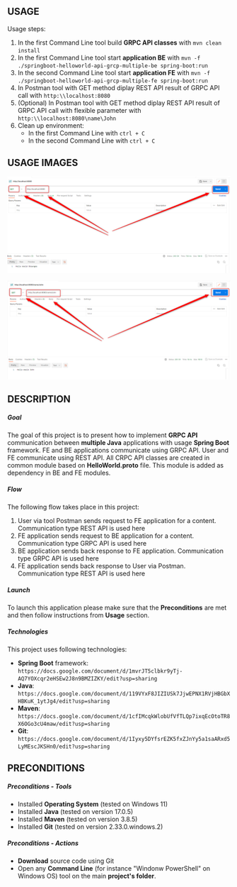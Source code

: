 USAGE
-----

Usage steps:
1. In the first Command Line tool build **GRPC API classes** with `mvn clean install`
1. In the first Command Line tool start **application BE** with `mvn -f ./springboot-helloworld-api-grcp-multiple-be spring-boot:run`
1. In the second Command Line tool start **application FE** with `mvn -f ./springboot-helloworld-api-grcp-multiple-fe spring-boot:run`
1. In Postman tool with GET method diplay REST API result of GRPC API call with `http:\\localhost:8080`
1. (Optional) In Postman tool with GET method diplay REST API result of GRPC API call with flexible parameter with `http:\\localhost:8080\name\John`
1. Clean up environment:
    * In the first Command Line with `ctrl + C`
    * In the second Command Line with `ctrl + C`


USAGE IMAGES
------------

![My Image](images/image-01.png)

![My Image](images/image-02.png)


DESCRIPTION
-----------

##### Goal
The goal of this project is to present how to implement **GRPC API** communication between **multiple Java** applications with usage **Spring Boot** framework. FE and BE applications communicate using GRPC API. User and FE communicate using REST API. All CRPC API classes are created in common module based on **HelloWorld.proto** file. This module is added as dependency in BE and FE modules.

##### Flow
The following flow takes place in this project:
1. User via tool Postman sends request to FE application for a content. Communication type REST API is used here
1. FE application sends request to BE application for a content. Communication type GRPC API is used here
1. BE application sends back response to FE application. Communication type GRPC API is used here
1. FE application sends back response to User via Postman. Communication type REST API is used here

##### Launch
To launch this application please make sure that the **Preconditions** are met and then follow instructions from **Usage** section.

##### Technologies
This project uses following technologies:
* **Spring Boot** framework: `https://docs.google.com/document/d/1mvrJT5clbkr9yTj-AQ7YOXcqr2eHSEw2J8n9BMZIZKY/edit?usp=sharing`
* **Java**: `https://docs.google.com/document/d/119VYxF8JIZIUSk7JjwEPNX1RVjHBGbXHBKuK_1ytJg4/edit?usp=sharing`
* **Maven**: `https://docs.google.com/document/d/1cfIMcqkWlobUfVfTLQp7ixqEcOtoTR8X6OGo3cU4maw/edit?usp=sharing`
* **Git**: `https://docs.google.com/document/d/1Iyxy5DYfsrEZK5fxZJnYy5a1saARxd5LyMEscJKSHn0/edit?usp=sharing`


PRECONDITIONS
-------------

##### Preconditions - Tools
* Installed **Operating System** (tested on Windows 11)
* Installed **Java** (tested on version 17.0.5)
* Installed **Maven** (tested on version 3.8.5)
* Installed **Git** (tested on version 2.33.0.windows.2)

##### Preconditions - Actions
* **Download** source code using Git 
* Open any **Command Line** (for instance "Windonw PowerShell" on Windows OS) tool on the main **project's folder**.